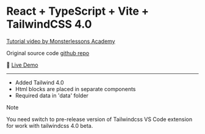 # React + TypeScript + Vite + TailwindCSS 4.0

[Tutorial video by Monsterlessons Academy](https://www.youtube.com/watch?v=GnVmP64KIkE)

Original source code [github repo](https://github.com/monsterlessonsacademy/monsterlessonsacademy/tree/519-tailwind-landing-page)

👀 [Live Demo](https://tailwind4landing.netlify.app/)

---

- Added Tailwind 4.0
- Html blocks are placed in separate components
- Required data in 'data' folder

> [!NOTE]
> You need switch to pre-release version of Tailwindcss VS Code extension for work with tailwindcss 4.0 beta.
